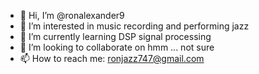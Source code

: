 - 👋 Hi, I’m @ronalexander9
- 👀 I’m interested in music recording and performing jazz
- 🌱 I’m currently learning DSP signal processing
- 💞️ I’m looking to collaborate on hmm ... not sure
- 📫 How to reach me: ronjazz747@gmail.com

<!---
ronalexander9/ronalexander9 is a ✨ special ✨ repository because its `README.md` (this file) appears on your GitHub profile.
You can click the Preview link to take a look at your changes.
--->
